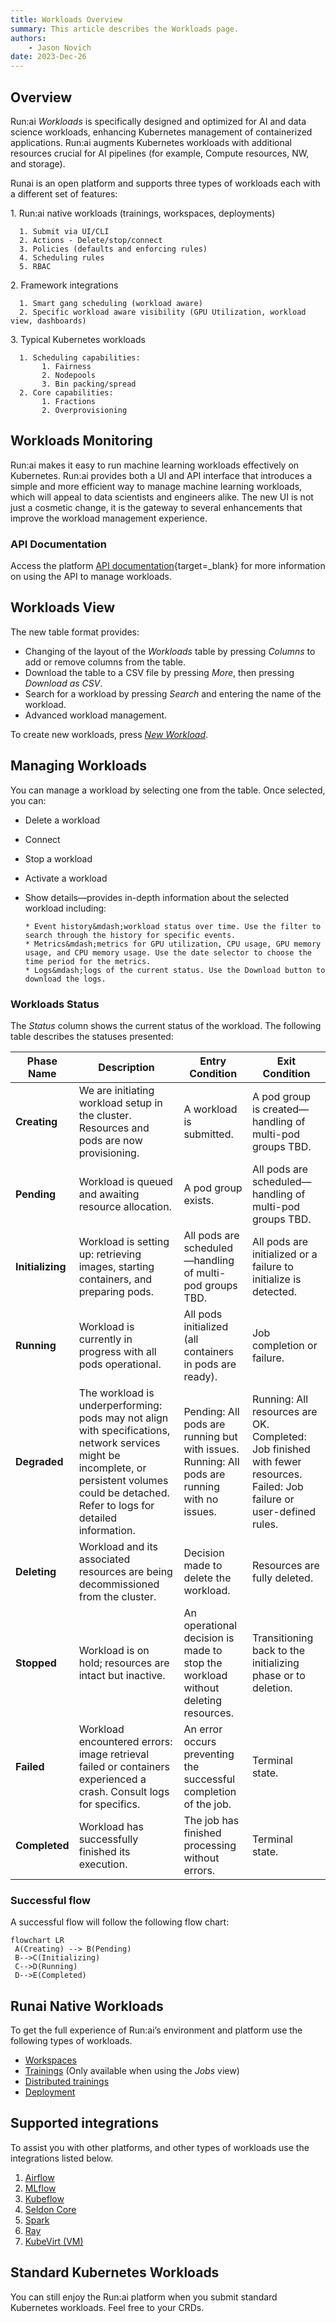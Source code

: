 ```yaml
---
title: Workloads Overview
summary: This article describes the Workloads page.
authors:
    - Jason Novich
date: 2023-Dec-26
---
```


## Overview

Run:ai *Workloads* is specifically designed and optimized for AI and data science workloads, enhancing Kubernetes management of containerized applications. Run:ai augments Kubernetes workloads with additional resources crucial for AI pipelines (for example, Compute resources, NW, and storage).

Runai is an open platform and supports three types of workloads each with a different set of features:

<!--#--> 1. Run:ai native workloads (trainings, workspaces, deployments)
      1. Submit via UI/CLI
      2. Actions - Delete/stop/connect
      3. Policies (defaults and enforcing rules)
      4. Scheduling rules
      5. RBAC
<!--#-->2. Framework integrations
      1. Smart gang scheduling (workload aware)
      2. Specific workload aware visibility (GPU Utilization, workload view, dashboards)
<!--#-->3. Typical Kubernetes workloads
      1. Scheduling capabilities:
           1. Fairness
           2. Nodepools
           3. Bin packing/spread
      2. Core capabilities:
           1. Fractions
           2. Overprovisioning

<!--To enable the *Workloads* view,  press *Try Workloads* at the upper right corner of the view. To return to the *Jobs* view, press *Go Back To Jobs View*.-->

## Workloads Monitoring

Run:ai makes it easy to run machine learning workloads effectively on Kubernetes. Run:ai provides both a UI and API interface that introduces a simple and more efficient way to manage machine learning workloads, which will appeal to data scientists and engineers alike. The new UI is not just a cosmetic change, it is the gateway to several enhancements that improve the workload management experience.

### API Documentation

Access the platform [API documentation](https://app.run.ai/api/docs){target=_blank} for more information on using the API to manage workloads.

## Workloads View

<!--The Workloads view provides a more advanced UI than the previous Jobs UI and is a replacement for the Jobs, Trainings, and workspaces views all at once. --> 
The new table format provides:

* Changing of the layout of the *Workloads* table by pressing *Columns* to add or remove columns from the table.
* Download the table to a CSV file by pressing *More*, then pressing *Download as CSV*.
* Search for a workload by pressing *Search* and entering the name of the workload.
* Advanced workload management.

  

To create new workloads, press [*New Workload*](submitting-workloads.md).

## Managing Workloads

You can manage a workload by selecting one from the table. Once selected, you can:

* Delete a workload
* Connect
* Stop a workload
* Activate a workload
* Show details&mdash;provides in-depth information about the selected workload including:

      * Event history&mdash;workload status over time. Use the filter to search through the history for specific events.
      * Metrics&mdash;metrics for GPU utilization, CPU usage, GPU memory usage, and CPU memory usage. Use the date selector to choose the time period for the metrics.
      * Logs&mdash;logs of the current status. Use the Download button to download the logs.

### Workloads Status

The *Status* column shows the current status of the workload. The following table describes the statuses presented:

| **Phase Name** | **Description** | **Entry Condition** | **Exit Condition** | 
| --- | --- | --- | --- |
| **Creating** | We are initiating workload setup in the cluster. Resources and pods are now provisioning. | A workload is submitted. | A pod group is created—handling of multi-pod groups TBD. | 
| **Pending** | Workload is queued and awaiting resource allocation. | A pod group exists. | All pods are scheduled—handling of multi-pod groups TBD. | 
| **Initializing** | Workload is setting up: retrieving images, starting containers, and preparing pods. | All pods are scheduled—handling of multi-pod groups TBD. | All pods are initialized or a failure to initialize is detected. | 
| **Running** | Workload is currently in progress with all pods operational. | All pods initialized (all containers in pods are ready). | Job completion or failure. | 
| **Degraded** | The workload is underperforming: pods may not align with specifications, network services might be incomplete, or persistent volumes could be detached. Refer to logs for detailed information. | Pending: All pods are running but with issues. Running: All pods are running with no issues. | Running: All resources are OK. Completed: Job finished with fewer resources. Failed: Job failure or user-defined rules. | 
| **Deleting** | Workload and its associated resources are being decommissioned from the cluster. | Decision made to delete the workload. | Resources are fully deleted. | 
| **Stopped** | Workload is on hold; resources are intact but inactive. | An operational decision is made to stop the workload without deleting resources. | Transitioning back to the initializing phase or to deletion. | 
| **Failed** | Workload encountered errors: image retrieval failed or containers experienced a crash. Consult logs for specifics. | An error occurs preventing the successful completion of the job. | Terminal state. | 
| **Completed** | Workload has successfully finished its execution. | The job has finished processing without errors. | Terminal state. | 

### Successful flow

A successful flow will follow the following flow chart:

```mermaid
flowchart LR
 A(Creating) --> B(Pending)
 B-->C(Initializing)
 C-->D(Running)
 D-->E(Completed)
```


## Runai Native Workloads

To get the full experience of Run:ai’s environment and platform use the following types of workloads.

* [Workspaces](../../Researcher/user-interface/workspaces/overview.md#getting-familiar-with-workspaces)
* [Trainings](../../Researcher/user-interface/trainings.md#trainings) (Only available when using the *Jobs* view)
* [Distributed trainings](../../Researcher/user-interface/trainings.md#trainings)
* [Deployment](../admin-ui-setup/deployments.md#viewing-and-submitting-deployments)

## Supported integrations

To assist you with other platforms, and other types of workloads use the integrations listed below.

1. [Airflow](https://docs.run.ai/v2.13/admin/integration/airflow/)
2. [MLflow](https://docs.run.ai/v2.13/admin/integration/mlflow/)
3. [Kubeflow](https://docs.run.ai/v2.13/admin/integration/kubeflow/)
4. [Seldon Core](https://docs.run.ai/v2.13/admin/integration/seldon/)
5. [Spark](https://docs.run.ai/v2.13/admin/integration/spark/)
6. [Ray](https://docs.run.ai/v2.13/admin/integration/ray/)
7. [KubeVirt (VM)](https://docs.run.ai/v2.13/admin/integration/kubevirt/)

## Standard Kubernetes Workloads

You can still enjoy the Run:ai platform when you submit standard Kubernetes workloads. Feel free to <!-- submit -->  your CRDs.
